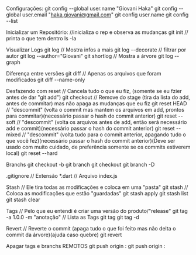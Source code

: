 Configurações:
    git config --global user.name "Giovani Haka"
    git config --global user.email "haka.giovani@gmail.com"
    git config user.name
    git config --list

Inicializar um Repositório:
    //inicializa o rep e observa as mudanças
        git init 
    // printa o que tem dentro
        ls -la

Visualizar Logs
    git log
    // Mostra infos a mais
    git log --decorate
    // filtrar por autor
    git log --author="Giovani"
    git shortlog
    // Mostra a árvore
    git log --graph

Diferença entre versões
    git diff
    // Apenas os arquivos que foram modificados
    git diff --name-only

Desfazendo com reset 
    // Cancela tudo o que eu fiz, (somente se eu fzier antes de dar "git add")
    git checkout <nome-do-arquivo>
    // Remove do stage (tira da lista do add, antes de commitar) mas não apaga as mudanças que eu fiz
    git reset HEAD <nome-do-arquivo>
    // "descommit" (volta o commit mas mantem os arquivos em add, prontos para commitar)(necessário passar o hash do commit anterior)
    git reset --soft <hash-do-commit>
    // "descommit" (volta os arquivos antes de add, então será necessário add e commit)(necessário passar o hash do commit anterior)
    git reset --mixed
    // "descommit" (volta tudo para o commit anterior, apagando tudo o que você fez)(necessário passar o hash do commit anterior)(Deve ser usado com muito cuidado, de preferência somente se os commits estiverem local)
    git reset --hard

Branchs
    git checkout -b <nome-branch>
    git branch
    git checkout <nome-branch>
    git branch -D <nome-branch>

.gitignore
    // Extensão
    *.dart
    // Arquivo
    index.js

Stash
    // Ele tira todas as modificações e coloca em uma "pasta"
    git stash
    // Coloca as modificações que estão "guardadas"
    git stash apply
    git stash list
    git stash clear

Tags
    // Pelo que eu entendi é criar uma versão do produto/"release"
    git tag -a 1.0.0 -m "anotação"
    // Lista as Tags
    git tag
    git tag -d <nome-tag>

Revert
    // Reverte o commit (apaga tudo o que foi feito mas não delta o commit da árvore)(ajuda caso quebre)
    git revert <nome-do-commit>

Apagar tags e branchs REMOTOS
    git push origin :<nome-tag>
    git push origin :<nome-branch>